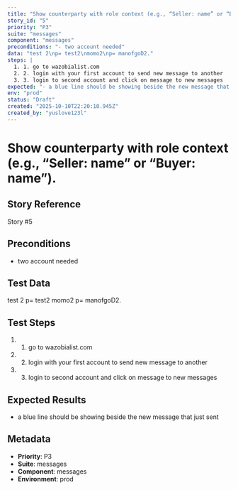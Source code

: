 ```yaml
---
title: "Show counterparty with role context (e.g., “Seller: name” or “Buyer: name”)."
story_id: "5"
priority: "P3"
suite: "messages"
component: "messages"
preconditions: "- two account needed"
data: "test 2\np= test2\nmomo2\np= manofgoD2."
steps: |
  1. 1. go to wazobialist.com
  2. 2. login with your first account to send new message to another
  3. 3. login to second account and click on message to new messages
expected: "- a blue line should be showing beside the new message that just sent"
env: "prod"
status: "Draft"
created: "2025-10-10T22:20:10.945Z"
created_by: "yuslove123l"
---
```


# Show counterparty with role context (e.g., “Seller: name” or “Buyer: name”).

## Story Reference
Story #5

## Preconditions
- two account needed


## Test Data
test 2
p= test2
momo2
p= manofgoD2.


## Test Steps
1. 1. go to wazobialist.com
2. 2. login with your first account to send new message to another
3. 3. login to second account and click on message to new messages

## Expected Results
- a blue line should be showing beside the new message that just sent

## Metadata
- **Priority**: P3
- **Suite**: messages
- **Component**: messages
- **Environment**: prod
